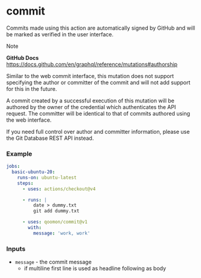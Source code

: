 # commit
Commits made using this action are automatically signed by GitHub and will be marked as verified in the user interface.

> [!NOTE]
> **GitHub Docs** https://docs.github.com/en/graphql/reference/mutations#authorship
> 
> Similar to the web commit interface, this mutation does not support specifying the author or committer of the commit and will not add support for this in the future.
>
> A commit created by a successful execution of this mutation will be authored by the owner of the credential which authenticates the API request. The committer will be identical to that of commits authored using the web interface.
> 
> If you need full control over author and committer information, please use the Git Database REST API instead.

### Example
```yaml
jobs:
  basic-ubuntu-20:
    runs-on: ubuntu-latest
    steps:
      - uses: actions/checkout@v4

      - runs: |
          date > dummy.txt
          git add dummy.txt

      - uses: qoomon/commit@v1
        with:
          message: 'work, work'
```

### Inputs

- `message` - the commit message
  - if multiline first line is used as headline following as body
